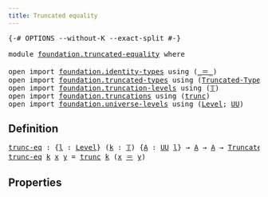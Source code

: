 ```yaml
---
title: Truncated equality
---
```


<pre class="Agda"><a id="44" class="Symbol">{-#</a> <a id="48" class="Keyword">OPTIONS</a> <a id="56" class="Pragma">--without-K</a> <a id="68" class="Pragma">--exact-split</a> <a id="82" class="Symbol">#-}</a>

<a id="87" class="Keyword">module</a> <a id="94" href="foundation.truncated-equality.html" class="Module">foundation.truncated-equality</a> <a id="124" class="Keyword">where</a>

<a id="131" class="Keyword">open</a> <a id="136" class="Keyword">import</a> <a id="143" href="foundation.identity-types.html" class="Module">foundation.identity-types</a> <a id="169" class="Keyword">using</a> <a id="175" class="Symbol">(</a><a id="176" href="foundation-core.identity-types.html#1865" class="Function Operator">_＝_</a><a id="179" class="Symbol">)</a>
<a id="181" class="Keyword">open</a> <a id="186" class="Keyword">import</a> <a id="193" href="foundation.truncated-types.html" class="Module">foundation.truncated-types</a> <a id="220" class="Keyword">using</a> <a id="226" class="Symbol">(</a><a id="227" href="foundation-core.truncated-types.html#2039" class="Function">Truncated-Type</a><a id="241" class="Symbol">)</a>
<a id="243" class="Keyword">open</a> <a id="248" class="Keyword">import</a> <a id="255" href="foundation.truncation-levels.html" class="Module">foundation.truncation-levels</a> <a id="284" class="Keyword">using</a> <a id="290" class="Symbol">(</a><a id="291" href="foundation-core.truncation-levels.html#395" class="Datatype">𝕋</a><a id="292" class="Symbol">)</a>
<a id="294" class="Keyword">open</a> <a id="299" class="Keyword">import</a> <a id="306" href="foundation.truncations.html" class="Module">foundation.truncations</a> <a id="329" class="Keyword">using</a> <a id="335" class="Symbol">(</a><a id="336" href="foundation.truncations.html#2480" class="Function">trunc</a><a id="341" class="Symbol">)</a>
<a id="343" class="Keyword">open</a> <a id="348" class="Keyword">import</a> <a id="355" href="foundation.universe-levels.html" class="Module">foundation.universe-levels</a> <a id="382" class="Keyword">using</a> <a id="388" class="Symbol">(</a><a id="389" href="Agda.Primitive.html#597" class="Postulate">Level</a><a id="394" class="Symbol">;</a> <a id="396" href="foundation-core.universe-levels.html#235" class="Primitive">UU</a><a id="398" class="Symbol">)</a>
</pre>
## Definition

<pre class="Agda"><a id="trunc-eq"></a><a id="428" href="foundation.truncated-equality.html#428" class="Function">trunc-eq</a> <a id="437" class="Symbol">:</a> <a id="439" class="Symbol">{</a><a id="440" href="foundation.truncated-equality.html#440" class="Bound">l</a> <a id="442" class="Symbol">:</a> <a id="444" href="Agda.Primitive.html#597" class="Postulate">Level</a><a id="449" class="Symbol">}</a> <a id="451" class="Symbol">(</a><a id="452" href="foundation.truncated-equality.html#452" class="Bound">k</a> <a id="454" class="Symbol">:</a> <a id="456" href="foundation-core.truncation-levels.html#395" class="Datatype">𝕋</a><a id="457" class="Symbol">)</a> <a id="459" class="Symbol">{</a><a id="460" href="foundation.truncated-equality.html#460" class="Bound">A</a> <a id="462" class="Symbol">:</a> <a id="464" href="foundation-core.universe-levels.html#235" class="Primitive">UU</a> <a id="467" href="foundation.truncated-equality.html#440" class="Bound">l</a><a id="468" class="Symbol">}</a> <a id="470" class="Symbol">→</a> <a id="472" href="foundation.truncated-equality.html#460" class="Bound">A</a> <a id="474" class="Symbol">→</a> <a id="476" href="foundation.truncated-equality.html#460" class="Bound">A</a> <a id="478" class="Symbol">→</a> <a id="480" href="foundation-core.truncated-types.html#2039" class="Function">Truncated-Type</a> <a id="495" href="foundation.truncated-equality.html#440" class="Bound">l</a> <a id="497" href="foundation.truncated-equality.html#452" class="Bound">k</a>
<a id="499" href="foundation.truncated-equality.html#428" class="Function">trunc-eq</a> <a id="508" href="foundation.truncated-equality.html#508" class="Bound">k</a> <a id="510" href="foundation.truncated-equality.html#510" class="Bound">x</a> <a id="512" href="foundation.truncated-equality.html#512" class="Bound">y</a> <a id="514" class="Symbol">=</a> <a id="516" href="foundation.truncations.html#2480" class="Function">trunc</a> <a id="522" href="foundation.truncated-equality.html#508" class="Bound">k</a> <a id="524" class="Symbol">(</a><a id="525" href="foundation.truncated-equality.html#510" class="Bound">x</a> <a id="527" href="foundation-core.identity-types.html#1865" class="Function Operator">＝</a> <a id="529" href="foundation.truncated-equality.html#512" class="Bound">y</a><a id="530" class="Symbol">)</a>
</pre>
## Properties
